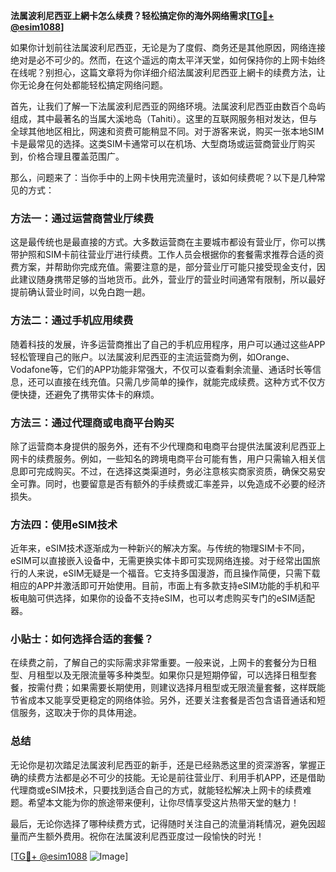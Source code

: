 **法属波利尼西亚上網卡怎么续费？轻松搞定你的海外网络需求[[TG💪+ @esim1088](https://t.me/s/esim1088)]**

如果你计划前往法属波利尼西亚，无论是为了度假、商务还是其他原因，网络连接绝对是必不可少的。然而，在这个遥远的南太平洋天堂，如何保持你的上网卡始终在线呢？别担心，这篇文章将为你详细介绍法属波利尼西亚上網卡的续费方法，让你无论身在何处都能轻松搞定网络问题。

首先，让我们了解一下法属波利尼西亚的网络环境。法属波利尼西亚由数百个岛屿组成，其中最著名的当属大溪地岛（Tahiti）。这里的互联网服务相对发达，但与全球其他地区相比，网速和资费可能稍显不同。对于游客来说，购买一张本地SIM卡是最常见的选择。这类SIM卡通常可以在机场、大型商场或运营商营业厅购买到，价格合理且覆盖范围广。

那么，问题来了：当你手中的上网卡快用完流量时，该如何续费呢？以下是几种常见的方式：

### 方法一：通过运营商营业厅续费

这是最传统也是最直接的方式。大多数运营商在主要城市都设有营业厅，你可以携带护照和SIM卡前往营业厅进行续费。工作人员会根据你的套餐需求推荐合适的资费方案，并帮助你完成充值。需要注意的是，部分营业厅可能只接受现金支付，因此建议随身携带足够的当地货币。此外，营业厅的营业时间通常有限制，所以最好提前确认营业时间，以免白跑一趟。

### 方法二：通过手机应用续费

随着科技的发展，许多运营商推出了自己的手机应用程序，用户可以通过这些APP轻松管理自己的账户。以法属波利尼西亚的主流运营商为例，如Orange、Vodafone等，它们的APP功能非常强大，不仅可以查看剩余流量、通话时长等信息，还可以直接在线充值。只需几步简单的操作，就能完成续费。这种方式不仅方便快捷，还避免了携带实体卡的麻烦。

### 方法三：通过代理商或电商平台购买

除了运营商本身提供的服务外，还有不少代理商和电商平台提供法属波利尼西亚上网卡的续费服务。例如，一些知名的跨境电商平台可能有售，用户只需输入相关信息即可完成购买。不过，在选择这类渠道时，务必注意核实商家资质，确保交易安全可靠。同时，也要留意是否有额外的手续费或汇率差异，以免造成不必要的经济损失。

### 方法四：使用eSIM技术

近年来，eSIM技术逐渐成为一种新兴的解决方案。与传统的物理SIM卡不同，eSIM可以直接嵌入设备中，无需更换实体卡即可实现网络连接。对于经常出国旅行的人来说，eSIM无疑是一个福音。它支持多国漫游，而且操作简便，只需下载相应的APP并激活即可开始使用。目前，市面上有多款支持eSIM功能的手机和平板电脑可供选择，如果你的设备不支持eSIM，也可以考虑购买专门的eSIM适配器。

### 小贴士：如何选择合适的套餐？

在续费之前，了解自己的实际需求非常重要。一般来说，上网卡的套餐分为日租型、月租型以及无限流量等多种类型。如果你只是短期停留，可以选择日租型套餐，按需付费；如果需要长期使用，则建议选择月租型或无限流量套餐，这样既能节省成本又能享受更稳定的网络体验。另外，还要关注套餐是否包含语音通话和短信服务，这取决于你的具体用途。

### 总结

无论你是初次踏足法属波利尼西亚的新手，还是已经熟悉这里的资深游客，掌握正确的续费方法都是必不可少的技能。无论是前往营业厅、利用手机APP，还是借助代理商或eSIM技术，只要找到适合自己的方式，就能轻松解决上网卡的续费难题。希望本文能为你的旅途带来便利，让你尽情享受这片热带天堂的魅力！

最后，无论你选择了哪种续费方式，记得随时关注自己的流量消耗情况，避免因超量而产生额外费用。祝你在法属波利尼西亚度过一段愉快的时光！

[[TG💪+ @esim1088](https://t.me/s/esim1088) ![Image](https://i.postimg.cc/4NQfJmqS/Snipaste-2025-05-13-00-14-12.png)]
